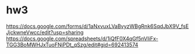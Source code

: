 # hw3
https://docs.google.com/forms/d/1aNxvuxLVaBvyzWBgRnk6SqdJbX9V_fsEJjckwneVwcc/edit?usp=sharing
https://docs.google.com/spreadsheets/d/1iQfF0X4qGf5nVIiFx-TGG3BoMWHJxTuoFNjPDt_qSzg/edit#gid=692413574
